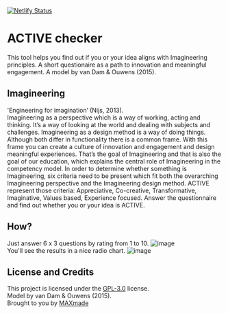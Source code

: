 [![Netlify Status](https://api.netlify.com/api/v1/badges/a25c48d3-1a22-4d6b-ac54-fd86602b9bd0/deploy-status)](https://app.netlify.com/sites/active-checker/deploys)
# ACTIVE checker
This tool helps you find out if you or your idea aligns with Imagineering principles. A short questionaire as a path to innovation and meaningful engagement. A model by van Dam & Ouwens (2015).

## Imagineering
'Engineering for imagination’ (Nijs, 2013).  
Imagineering as a perspective which is a way of working, acting and thinking. It’s a way of looking at the world and dealing with subjects and challenges.
Imagineering as a design method is a way of doing things.
Although both differ in functionality there is a common frame. With this frame you can create a culture of innovation and engagement and design meaningful experiences. That’s the goal of Imagineering and that is also the goal of our education, which explains the central role of Imagineering in the competency model.
In order to determine whether something is Imagineering, six criteria need to be present which fit both the overarching Imagineering perspective and the Imagineering design method. ACTIVE represent those criteria: Appreciative, Co-creative, Transformative, Imaginative, Values based, Experience focused.
Answer the questionnaire and find out whether you or your idea is ACTIVE.

## How?
Just answer 6 x 3 questions by rating from 1 to 10.
![image](https://github.com/m-a-x-s-e-e-l-i-g/active-checker/assets/7907436/e9c35295-2ed7-47c3-93ea-de0cf79dfe1f)  
You'll see the results in a nice radio chart.
![image](https://github.com/m-a-x-s-e-e-l-i-g/active-checker/assets/7907436/a77919fb-848d-4661-bd42-d2c339b9eb71)


## License and Credits
This project is licensed under the [GPL-3.0](LICENSE) license.  
Model by van Dam & Ouwens (2015).  
Brought to you by [MAXmade](https://maxmade.nl)
